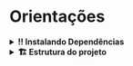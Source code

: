 # Orientações

<details>
  <summary><strong>‼️ Instalando Dependências</strong></summary><br />

1. Clone o repositório

- `git clone git@github.com:WilliamNunes905/Solar-System.git`.
- Entre na pasta do repositório que você acabou de clonar:
  - `cd Solar-System`

2. Instale as dependências e inicialize o projeto

- Instale as dependências:
  - `npm install`

3. Rodar o projeto

- Script para iniciar o projeto
  - `npm run dev`

</details>

<details>
<summary><strong>🏗 Estrutura do projeto</strong></summary><br />

O arquivo `src/components` contém a estrutura de componentes, que cria alguns elementos JSX. Leia cada componente atentamente para entender o que o código está fazendo.

É no `src/data` que fica armazenados todas os dados referente as missões e os planetas.

O arquivo `src/assets` contém todas as imagens dos planetas.

</details>
